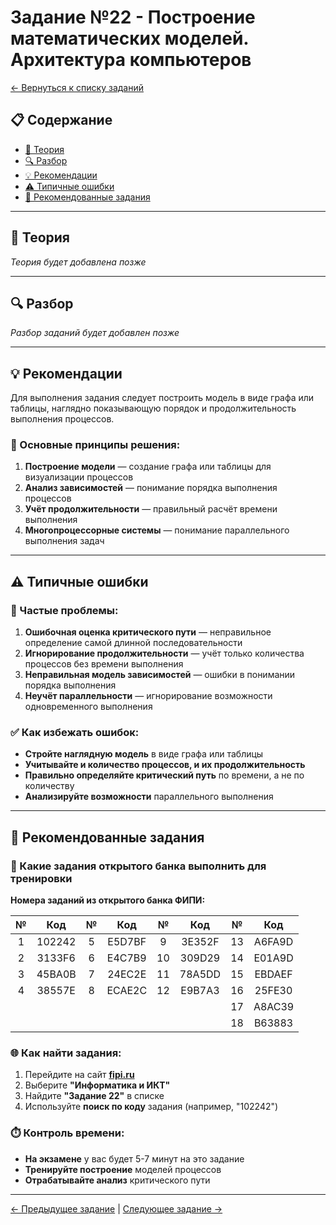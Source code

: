# Задание №22 - Построение математических моделей. Архитектура компьютеров

[← Вернуться к списку заданий](../README.md)

## 📋 Содержание
- [📖 Теория](#теория)
- [🔍 Разбор](#разбор)
- [💡 Рекомендации](#рекомендации)
- [⚠️ Типичные ошибки](#типичные-ошибки)
- [📝 Рекомендованные задания](#рекомендованные-задания)

---

## 📖 Теория

*Теория будет добавлена позже*

---

## 🔍 Разбор

*Разбор заданий будет добавлен позже*

---

## 💡 Рекомендации

Для выполнения задания следует построить модель в виде графа или таблицы, наглядно показывающую порядок и продолжительность выполнения процессов.

### 🔧 Основные принципы решения:

1. **Построение модели** — создание графа или таблицы для визуализации процессов
2. **Анализ зависимостей** — понимание порядка выполнения процессов
3. **Учёт продолжительности** — правильный расчёт времени выполнения
4. **Многопроцессорные системы** — понимание параллельного выполнения задач

---

## ⚠️ Типичные ошибки

### 🚫 Частые проблемы:

1. **Ошибочная оценка критического пути** — неправильное определение самой длинной последовательности
2. **Игнорирование продолжительности** — учёт только количества процессов без времени выполнения
3. **Неправильная модель зависимостей** — ошибки в понимании порядка выполнения
4. **Неучёт параллельности** — игнорирование возможности одновременного выполнения

### ✅ Как избежать ошибок:

- **Стройте наглядную модель** в виде графа или таблицы
- **Учитывайте и количество процессов, и их продолжительность**
- **Правильно определяйте критический путь** по времени, а не по количеству
- **Анализируйте возможности** параллельного выполнения

---

## 📝 Рекомендованные задания

### 🔗 Какие задания открытого банка выполнить для тренировки

**Номера заданий из открытого банка ФИПИ:**

| № | Код | № | Код | № | Код | № | Код |
|:-:|:-:|:-:|:-:|:-:|:-:|:-:|:-:|
| 1 | 102242 | 5 | E5D7BF | 9 | 3E352F | 13 | A6FA9D |
| 2 | 3133F6 | 6 | E4C7B9 | 10 | 309D29 | 14 | E01A9D |
| 3 | 45BA0B | 7 | 24EC2E | 11 | 78A5DD | 15 | EBDAEF |
| 4 | 38557E | 8 | ECAE2C | 12 | E9B7A3 | 16 | 25FE30 |
|   |        |   |        |    |        | 17 | A8AC39 |
|   |        |   |        |    |        | 18 | B63883 |

### 🌐 Как найти задания:

1. Перейдите на сайт **[fipi.ru](https://fipi.ru/ege/otkrytyy-bank-zadaniy-ege)**
2. Выберите **"Информатика и ИКТ"**
3. Найдите **"Задание 22"** в списке
4. Используйте **поиск по коду** задания (например, "102242")

### ⏱️ Контроль времени:

- **На экзамене** у вас будет 5-7 минут на это задание
- **Тренируйте построение** моделей процессов
- **Отрабатывайте анализ** критического пути

---

[← Предыдущее задание](task-21.md) | [Следующее задание →](task-23.md)
